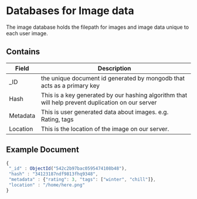 # Databases for Image data

The image database holds the filepath for images and image data unique
to each user image.


Contains
-------------
| Field | Description|
|-------|------------|
| _ID | the unique document id generated by mongodb that acts as a primary key |
| Hash | This is a key generated by our hashing algorithm that will help prevent duplication on our server |
| Metadata | This is user generated data about images. e.g. Rating, tags |
| Location | This is the location of the image on our server. |

Example Document
----------------
```js
{
 "_id" : ObjectId("542c2b97bac0595474108b48"),
 "hash" : "34123187ndf9813fhq9348",
 "metadata" : {"rating": 3, "tags": ["winter", "chill"]},
 "location" : "/home/here.png"
}
```
